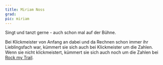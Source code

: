 ```yaml
---
title: Miriam Noss
grad: 
pic: miriam
---
```


Singt und tanzt gerne - auch schon mal auf der Bühne.

Bei Klickmeister von Anfang an dabei und da Rechnen schon immer ihr Lieblingsfach war, kümmert sie sich auch bei Klickmeister um die Zahlen. Wenn sie nicht klickmeistert, kümmert sie sich auch noch um die Zahlen bei [Rock my Trail](https://rockmytrail.de).